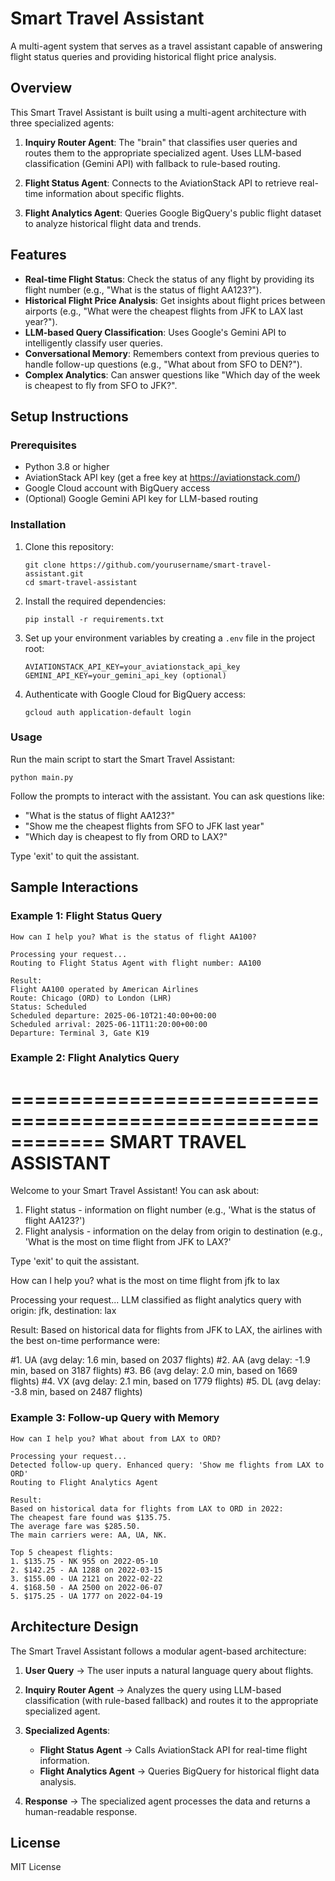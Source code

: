 # Smart Travel Assistant

A multi-agent system that serves as a travel assistant capable of answering flight status queries and providing historical flight price analysis.

## Overview

This Smart Travel Assistant is built using a multi-agent architecture with three specialized agents:

1. **Inquiry Router Agent**: The "brain" that classifies user queries and routes them to the appropriate specialized agent. Uses LLM-based classification (Gemini API) with fallback to rule-based routing.

2. **Flight Status Agent**: Connects to the AviationStack API to retrieve real-time information about specific flights.

3. **Flight Analytics Agent**: Queries Google BigQuery's public flight dataset to analyze historical flight data and trends.

## Features

- **Real-time Flight Status**: Check the status of any flight by providing its flight number (e.g., "What is the status of flight AA123?").
- **Historical Flight Price Analysis**: Get insights about flight prices between airports (e.g., "What were the cheapest flights from JFK to LAX last year?").
- **LLM-based Query Classification**: Uses Google's Gemini API to intelligently classify user queries.
- **Conversational Memory**: Remembers context from previous queries to handle follow-up questions (e.g., "What about from SFO to DEN?").
- **Complex Analytics**: Can answer questions like "Which day of the week is cheapest to fly from SFO to JFK?".

## Setup Instructions

### Prerequisites

- Python 3.8 or higher
- AviationStack API key (get a free key at https://aviationstack.com/)
- Google Cloud account with BigQuery access
- (Optional) Google Gemini API key for LLM-based routing

### Installation

1. Clone this repository:
   ```
   git clone https://github.com/yourusername/smart-travel-assistant.git
   cd smart-travel-assistant
   ```

2. Install the required dependencies:
   ```
   pip install -r requirements.txt
   ```

3. Set up your environment variables by creating a `.env` file in the project root:
   ```
   AVIATIONSTACK_API_KEY=your_aviationstack_api_key
   GEMINI_API_KEY=your_gemini_api_key (optional)
   ```

4. Authenticate with Google Cloud for BigQuery access:
   ```
   gcloud auth application-default login
   ```

### Usage

Run the main script to start the Smart Travel Assistant:

```
python main.py
```

Follow the prompts to interact with the assistant. You can ask questions like:

- "What is the status of flight AA123?"
- "Show me the cheapest flights from SFO to JFK last year"
- "Which day is cheapest to fly from ORD to LAX?"

Type 'exit' to quit the assistant.

## Sample Interactions

### Example 1: Flight Status Query

```
How can I help you? What is the status of flight AA100?

Processing your request...
Routing to Flight Status Agent with flight number: AA100

Result:
Flight AA100 operated by American Airlines
Route: Chicago (ORD) to London (LHR)
Status: Scheduled
Scheduled departure: 2025-06-10T21:40:00+00:00
Scheduled arrival: 2025-06-11T11:20:00+00:00
Departure: Terminal 3, Gate K19
```

### Example 2: Flight Analytics Query

============================================================
               SMART TRAVEL ASSISTANT
============================================================

Welcome to your Smart Travel Assistant!
You can ask about:
  1. Flight status - information on flight number (e.g., 'What is the status of flight AA123?')
  2. Flight analysis - information on the delay from origin to destination (e.g., 'What is the most on time flight from JFK to LAX?'

Type 'exit' to quit the assistant.



How can I help you? what is the most on time flight from jfk to lax

Processing your request...
LLM classified as flight analytics query with origin: jfk, destination: lax

Result:
Based on historical data for flights from JFK to LAX, the airlines with the best on-time performance were:

#1. UA (avg delay: 1.6 min, based on 2037 flights)
#2. AA (avg delay: -1.9 min, based on 3187 flights)
#3. B6 (avg delay: 2.0 min, based on 1669 flights)
#4. VX (avg delay: 2.1 min, based on 1779 flights)
#5. DL (avg delay: -3.8 min, based on 2487 flights)


### Example 3: Follow-up Query with Memory

```
How can I help you? What about from LAX to ORD?

Processing your request...
Detected follow-up query. Enhanced query: 'Show me flights from LAX to ORD'
Routing to Flight Analytics Agent

Result:
Based on historical data for flights from LAX to ORD in 2022:
The cheapest fare found was $135.75.
The average fare was $285.50.
The main carriers were: AA, UA, NK.

Top 5 cheapest flights:
1. $135.75 - NK 955 on 2022-05-10
2. $142.25 - AA 1288 on 2022-03-15
3. $155.00 - UA 2121 on 2022-02-22
4. $168.50 - AA 2500 on 2022-06-07
5. $175.25 - UA 1777 on 2022-04-19
```

## Architecture Design

The Smart Travel Assistant follows a modular agent-based architecture:

1. **User Query** → The user inputs a natural language query about flights.

2. **Inquiry Router Agent** → Analyzes the query using LLM-based classification (with rule-based fallback) and routes it to the appropriate specialized agent.

3. **Specialized Agents**:
   - **Flight Status Agent** → Calls AviationStack API for real-time flight information.
   - **Flight Analytics Agent** → Queries BigQuery for historical flight data analysis.

4. **Response** → The specialized agent processes the data and returns a human-readable response.

## License

MIT License
